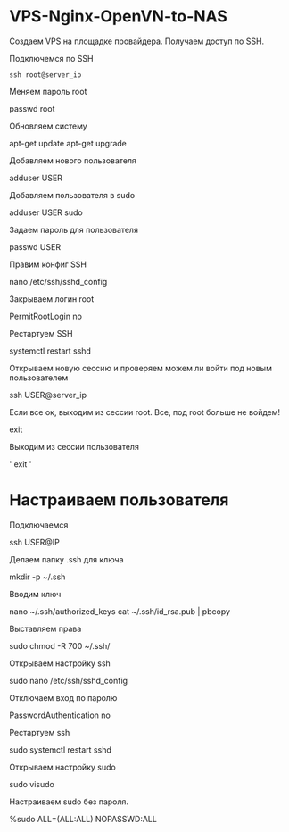 # VPS-Nginx-OpenVN-to-NAS

Создаем VPS на площадке провайдера. Получаем доступ по SSH.

Подключемся по SSH

`ssh root@server_ip`

Меняем пароль root

passwd root

Обновляем систему

apt-get update
apt-get upgrade

Добавляем нового пользователя 

adduser USER

Добавляем пользователя в sudo

adduser USER sudo

Задаем пароль для пользователя

passwd USER

Правим конфиг SSH

nano /etc/ssh/sshd_config

Закрываем логин root

PermitRootLogin no

Рестартуем SSH

systemctl restart sshd

Открываем новую сессию и проверяем можем ли войти под новым пользователем

ssh USER@server_ip

Если все ок, выходим из сессии root. Все, под root больше не войдем!

exit

Выходим из сессии пользователя

' exit '

# Настраиваем пользователя

Подключаемся

ssh USER@IP

Делаем папку .ssh для ключа

mkdir -p ~/.ssh

Вводим ключ

nano ~/.ssh/authorized_keys
cat ~/.ssh/id_rsa.pub | pbcopy

Выставляем права

sudo chmod -R 700 ~/.ssh/

Открываем настройку ssh

sudo nano /etc/ssh/sshd_config

Отключаем вход по паролю

PasswordAuthentication no

Рестартуем ssh

sudo systemctl restart sshd

Открываем настройку sudo

sudo visudo

Настраиваем sudo без пароля. 

%sudo   ALL=(ALL:ALL) NOPASSWD:ALL





